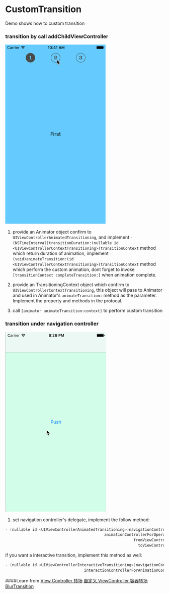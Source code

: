 # CustomTransition
Demo shows how to custom transition

### transition by call addChildViewController
![addChildViewController](https://github.com/sleepEarlier/CustomTransition/blob/master/addChild.gif)


1. provide an Animator object confirm to `UIViewControllerAnimatedTransitioning`, and implement `- (NSTimeInterval)transitionDuration:(nullable id <UIViewControllerContextTransitioning>)transitionContext` method which return duration of animation, implement `- (void)animateTransition:(id <UIViewControllerContextTransitioning>)transitionContext` method which perform the custom animation, dont forget to invoke `[transitionContext completeTransition:]` when animation complete.

2. provide an TransitioningContext object which confirm to `UIViewControllerContextTransitioning`, this object will pass to Animator and used in Animator's `animateTransition:` method as the parameter. Implement the property and methods in the protocal.

3. call `[animator animateTransition:context]` to perform custom transition

### transition under navigation controller
![pop](https://github.com/sleepEarlier/CustomTransition/blob/master/pop.gif)

1. set navigation controller's delegate, implement the follow method:
```objective-C
- (nullable id <UIViewControllerAnimatedTransitioning>)navigationController:(UINavigationController *)navigationController
                                            animationControllerForOperation:(UINavigationControllerOperation)operation
                                                         fromViewController:(UIViewController *)fromVC
                                                           toViewController:(UIViewController *)toVC
```

if you want a interactive transition, implement this method as well:
```objective-C
- (nullable id <UIViewControllerInteractiveTransitioning>)navigationController:(UINavigationController *)navigationController
                                   interactionControllerForAnimationController:(id <UIViewControllerAnimatedTransitioning>) animationController
```


####Learn from
[View Controller 转场](https://objccn.io/issue-5-3/)
[自定义 ViewController 容器转场](https://objccn.io/issue-12-3/)
[BlurTransition](https://github.com/Vaberer/BlurTransition)



